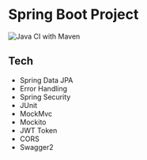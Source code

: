 # Spring Boot Project

![Java CI with Maven](https://github.com/vitorgsevero/spring-boot-project/workflows/Java%20CI%20with%20Maven/badge.svg?branch=master)


## Tech

- Spring Data JPA
- Error Handling
- Spring Security
- JUnit
- MockMvc
- Mockito
- JWT Token
- CORS
- Swagger2
